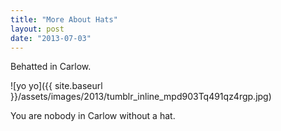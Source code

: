 ```yaml
---
title: "More About Hats"
layout: post
date: "2013-07-03"
---
```


Behatted in Carlow.

![yo yo]({{ site.baseurl }}/assets/images/2013/tumblr_inline_mpd903Tq491qz4rgp.jpg)

You are nobody in Carlow without a hat.

